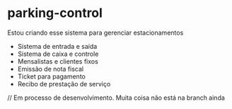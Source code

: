 # parking-control

Estou criando esse sistema para gerenciar estacionamentos

- Sistema de entrada e saída
- Sistema de caixa e controle
- Mensalistas e clientes fixos
- Emissão de nota fiscal
- Ticket para pagamento
- Recibo de prestação de serviço

// Em processo de desenvolvimento. Muita coisa não está na branch ainda
